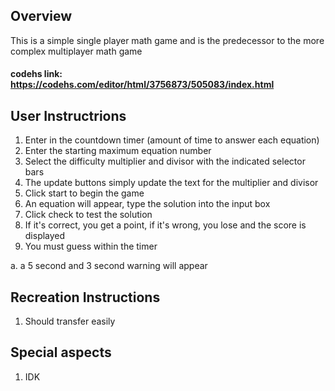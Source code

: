 ## Overview
This is a simple single player math game and is the predecessor to the more complex multiplayer math game

#### codehs link: https://codehs.com/editor/html/3756873/505083/index.html

## User Instructrions
1. Enter in the countdown timer (amount of time to answer each equation)
2. Enter the starting maximum equation number
3. Select the difficulty multiplier and divisor with the indicated selector bars
4. The update buttons simply update the text for the multiplier and divisor
5. Click start to begin the game
6. An equation will appear, type the solution into the input box
7. Click check to test the solution
8. If it's correct, you get a point, if it's wrong, you lose and the score is displayed
9. You must guess within the timer
  
  a. a 5 second and 3 second warning will appear

## Recreation Instructions
1. Should transfer easily
## Special aspects
1. IDK
